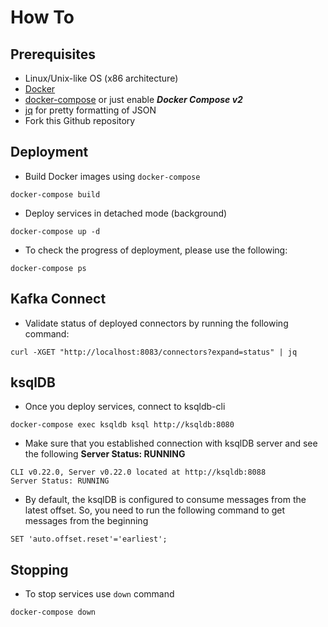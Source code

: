 # How To

## Prerequisites
* Linux/Unix-like OS  (x86 architecture)
* [Docker](https://docs.docker.com/engine/install/ubuntu/)
* [docker-compose](https://docs.docker.com/compose/) or just enable _**Docker Compose v2**_
* [jq](https://stedolan.github.io/jq/download/) for pretty formatting of JSON
* Fork this Github repository

## Deployment
* Build Docker images using `docker-compose`
```shell
docker-compose build
```

* Deploy services in detached mode (background) 
```shell
docker-compose up -d
```
* To check the progress of deployment, please use the following:
```shell
docker-compose ps
```


## Kafka Connect
* Validate status of deployed connectors by running the following command:
```shell
curl -XGET "http://localhost:8083/connectors?expand=status" | jq
```

## ksqlDB
* Once you deploy services, connect to ksqldb-cli
```shell
docker-compose exec ksqldb ksql http://ksqldb:8080
```
* Make sure that you established connection with ksqlDB server and see the following **Server Status: RUNNING**
```text
CLI v0.22.0, Server v0.22.0 located at http://ksqldb:8088
Server Status: RUNNING
```
* By default, the ksqlDB is configured to consume messages from the latest offset. So, you need to run the following command to 
get messages from the beginning
```shell
SET 'auto.offset.reset'='earliest';
```

## Stopping 
* To stop services use `down` command
```shell
docker-compose down
```

